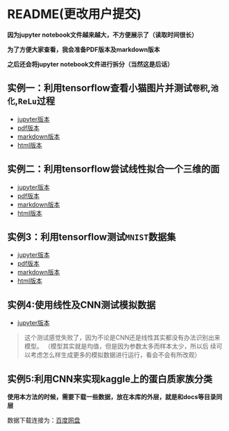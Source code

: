 # README(更改用户提交)

**因为jupyter notebook文件越来越大，不方便展示了（读取时间很长）**

**为了方便大家查看，我会准备PDF版本及markdown版本**

**之后还会将jupyter notebook文件进行拆分（当然这是后话）**


## 实例一：利用tensorflow查看小猫图片并测试`卷积`,`池化`,`ReLu`过程

- [jupyter版本](src/CNN_cat.ipynb)
- [pdf版本](docs-example/CNN_cat.pdf)
- [markdown版本](markdown_example/CNN_cat/CNN_cat.md)
- [html版本](docs/CNN_cat.html)

## 实例二：利用tensorflow尝试线性拟合一个三维的面

- [jupyter版本](src/linear_regression_test.ipynb)
- [pdf版本](docs-example/linear_regression_test.pdf)
- [markdown版本](markdown_example/linear_regression_test/linear_regression_test.md)
- [html版本](docs/linear_regression_test.html)

## 实例3：利用tensorflow测试`MNIST`数据集

- [jupyter版本](src/mnist_test.ipynb)
- [pdf版本](docs-example/mnist_test.pdf)
- [markdown版本](markdown_example/mnist_test/mnist_test.md)
- [html版本](docs/mnist_test.html)

## 实例4:使用线性及CNN测试模拟数据

- [jupyter版本](src/optional.ipynb)

>这个测试感觉失败了，因为不论是CNN还是线性其实都没有办法识别出来模型。
>（模型其实就是均值，但是因为参数太多而样本太少，所以后
>续可以考虑怎么样生成更多的模拟数据进行运行，看会不会有所改观）


## 实例5:利用CNN来实现kaggle上的蛋白质家族分类

**使用本方法的时候，需要下载一些数据，放在本库的外层，就是和docs等目录同层**

数据下载连接为：[百度网盘](https://pan.baidu.com/s/1A1dgfbdVWV3QjqMLAFYhaA)


